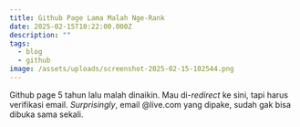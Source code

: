 ```yaml
---
title: Github Page Lama Malah Nge-Rank
date: 2025-02-15T10:22:00.000Z
description: ""
tags:
  - blog
  - github
image: /assets/uploads/screenshot-2025-02-15-102544.png
---
```

Github page 5 tahun lalu malah dinaikin. Mau di-*redirect* ke sini, tapi harus verifikasi email. *Surprisingly*, email @live.com yang dipake, sudah gak bisa dibuka sama sekali.
